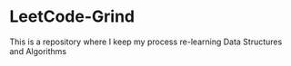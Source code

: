 # LeetCode-Grind
This is a repository where I keep my process re-learning Data Structures and Algorithms
